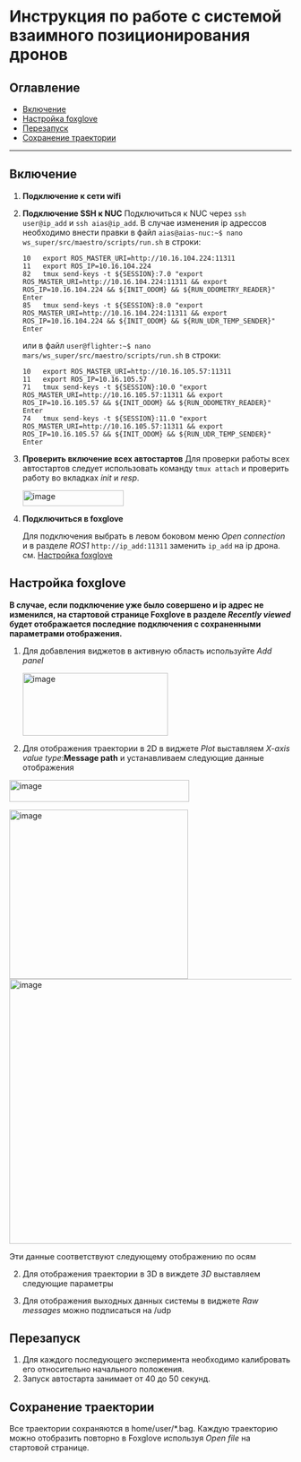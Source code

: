 # Инструкция по работе с системой взаимного позиционирования дронов

## Оглавление

- [Включение](#включение)
- [Настройка foxglove](#настройка-foxglove)
- [Перезапуск](#перезапуск)
- [Сохранение траектории](#сохранение-траектории)

---
## Включение

1. **Подключение к сети wifi**
2. **Подключение SSH к NUC**
   Подключиться к NUC через `ssh user@ip_add` и `ssh aias@ip_add`.
   В случае изменения ip адрессов необходимо внести правки в файл `aias@aias-nuc:~$ nano ws_super/src/maestro/scripts/run.sh` в строки:
   ```
   10   export ROS_MASTER_URI=http://10.16.104.224:11311
   11   export ROS_IP=10.16.104.224
   82   tmux send-keys -t ${SESSION}:7.0 "export ROS_MASTER_URI=http://10.16.104.224:11311 && export ROS_IP=10.16.104.224 && ${INIT_ODOM} && ${RUN_ODOMETRY_READER}" Enter
   85   tmux send-keys -t ${SESSION}:8.0 "export ROS_MASTER_URI=http://10.16.104.224:11311 && export ROS_IP=10.16.104.224 && ${INIT_ODOM} && ${RUN_UDR_TEMP_SENDER}" Enter
   ```
   или в файл `user@flighter:~$ nano mars/ws_super/src/maestro/scripts/run.sh` в строки:   
   ```
   10   export ROS_MASTER_URI=http://10.16.105.57:11311
   11   export ROS_IP=10.16.105.57
   71   tmux send-keys -t ${SESSION}:10.0 "export ROS_MASTER_URI=http://10.16.105.57:11311 && export ROS_IP=10.16.105.57 && ${INIT_ODOM} && ${RUN_ODOMETRY_READER}" Enter
   74   tmux send-keys -t ${SESSION}:11.0 "export ROS_MASTER_URI=http://10.16.105.57:11311 && export ROS_IP=10.16.105.57 && ${INIT_ODOM} && ${RUN_UDR_TEMP_SENDER}" Enter
   ```
3. **Проверить включение всех автостартов**
   Для проверки работы всех автостартов следует использовать команду `tmux attach` и проверить работу во вкладках *init* и *resp*.

   <img width="180" height="28" alt="image" src="https://github.com/user-attachments/assets/52c54dfd-e384-4a2a-b09e-c2fd15e58f93" />

4. **Подключиться в foxglove**
   
   Для подключения выбрать в левом боковом меню *Open connection* и в разделе *ROS1* `http://ip_add:11311` заменить `ip_add` на ip дрона. см. [Настройка foxglove](#настройка-foxglove)

## Настройка foxglove
**В случае, если подключение уже было совершено и ip адрес не изменился, на стартовой странице Foxglove в разделе *Recently viewed* будет отображается последние подключения с сохраненными параметрами отображения.**
1. Для добавления виджетов в активную область используйте *Add panel*

   <img width="259" height="112" alt="image" src="https://github.com/user-attachments/assets/09c6dfd2-6bd5-48c7-932c-0bb5d4becd8e" />
2. Для отображения траектории в 2D в виджете *Plot* выставляем *X-axis value type*:**Message path** и устанавливаем следующие данные отображения

<img width="321" height="39" alt="image" src="https://github.com/user-attachments/assets/58e50d19-c80a-468f-9b59-53c8baf1e528" /> 

<img width="319" height="302" alt="image" src="https://github.com/user-attachments/assets/8cb31a0a-999a-4292-ae2d-4ead287d4808" /> <img width="510" height="473" alt="image" src="https://github.com/user-attachments/assets/7c51da13-6ea0-484b-ac22-31a9a1d78ae8" />

   Эти данные соответствуют следующему отображению по осям

2. Для отображения траектории в 3D в виждете *3D* выставляем следующие параметры

3. Для отображения выходных данных системы в виджете *Raw messages* можно подписаться на /udp
   
## Перезапуск

1. Для каждого последующего эксперимента необходимо калибровать его относительно начального положения.
2. Запуск автостарта занимает от 40 до 50 секунд.

## Сохранение траектории

Все траектории сохраняются в home/user/*.bag. Каждую траекторию можно отобразить повторно в Foxglove используя *Open file* на стартовой странице.
